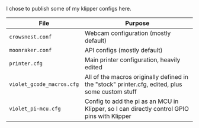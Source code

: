 I chose to publish some of my klipper configs here.

| File                      | Purpose                                                                                         |
| ------------------------- | ----------------------------------------------------------------------------------------------- |
| `crowsnest.conf`          | Webcam configuration (mostly default)                                                           |
| `moonraker.conf`          | API configs (mostly default)                                                                    |
| `printer.cfg`             | Main printer configuration, heavily edited                                                      |
| `violet_gcode_macros.cfg` | All of the macros originally defined in the "stock" printer.cfg, edited, plus some custom stuff |
| `violet_pi-mcu.cfg`       | Config to add the pi as an MCU in Klipper, so I can directly control GPIO pins with Klipper     |
